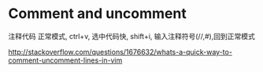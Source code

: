 
# Comment and uncomment

注释代码
正常模式, ctrl+v, 选中代码快, shift+i, 输入注释符号(//,#),回到正常模式

http://stackoverflow.com/questions/1676632/whats-a-quick-way-to-comment-uncomment-lines-in-vim
